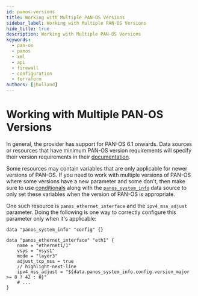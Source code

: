 ```yaml
---
id: panos-versions
title: Working with Multiple PAN-OS Versions
sidebar_label: Working with Multiple PAN-OS Versions
hide_title: true
description: Working with Multiple PAN-OS Versions
keywords:
  - pan-os
  - panos
  - xml
  - api
  - firewall
  - configuration
  - terraform
authors: [jholland]
---
```


# Working with Multiple PAN-OS Versions

In general, the provider has support for PAN-OS 6.1 onwards. Data sources or resources that have minimum PAN-OS version requirements will specify their version requirements in their [documentation](https://registry.terraform.io/providers/PaloAltoNetworks/panos/latest/docs).

Some resources may contain variables that are only applicable for newer versions of PAN-OS. If you need to work with multiple versions of PAN-OS where some versions have a new parameter and some don't, then make sure to use [conditionals](https://www.terraform.io/docs/configuration/expressions/conditionals.html) along with the [`panos_system_info`](https://registry.terraform.io/providers/PaloAltoNetworks/panos/latest/docs/data-sources/system_info) data source to only set these variables when the version of PAN-OS is appropriate.

One such resource is `panos_ethernet_interface` and the `ipv4_mss_adjust` parameter. Doing the following is one way to correctly configure this parameter only when it's applicable:

```hcl
data "panos_system_info" "config" {}

data "panos_ethernet_interface" "eth1" {
    name = "ethernet1/1"
    vsys = "vsys1"
    mode = "layer3"
    adjust_tcp_mss = true
    // highlight-next-line
    ipv4_mss_adjust = "${data.panos_system_info.config.version_major >= 8 ? 42 : 0}"
    # ...
}
```

